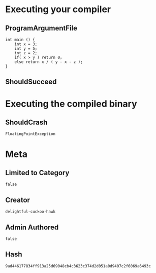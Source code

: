 # Executing your compiler

## ProgramArgumentFile

```
int main () {
    int x = 3;
    int y = 5;
    int z = 2;
    if( x > y ) return 0;
    else return x / ( y - x - z );
}

```

## ShouldSucceed

# Executing the compiled binary

## ShouldCrash

```
FloatingPointException
```

# Meta

## Limited to Category

```
false
```

## Creator

```
delightful-cuckoo-hawk
```

## Admin Authored

```
false
```

## Hash

```
9ad446177834ff913a25d69048cb4c3623c374d2d051a0d9407c2f6069a6493c
```
